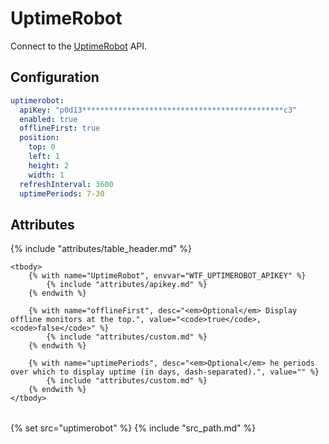 # UptimeRobot

Connect to the [UptimeRobot](https://uptimerobot.com) API.

## Configuration

```yaml
uptimerobot:
  apiKey: "p0d13*********************************************c3"
  enabled: true
  offlineFirst: true
  position:
    top: 0
    left: 1
    height: 2
    width: 1
  refreshInterval: 3600
  uptimePeriods: 7-30
```

## Attributes

<table>
    {% include "attributes/table_header.md" %}

    <tbody>
        {% with name="UptimeRobot", envvar="WTF_UPTIMEROBOT_APIKEY" %}
            {% include "attributes/apikey.md" %}
        {% endwith %}

        {% with name="offlineFirst", desc="<em>Optional</em> Display offline monitors at the top.", value="<code>true</code>, <code>false</code>" %}
            {% include "attributes/custom.md" %}
        {% endwith %}

        {% with name="uptimePeriods", desc="<em>Optional</em> he periods over which to display uptime (in days, dash-separated).", value="" %}
            {% include "attributes/custom.md" %}
        {% endwith %}
    </tbody>
</table>

{% set src="uptimerobot" %}
{% include "src_path.md" %}
